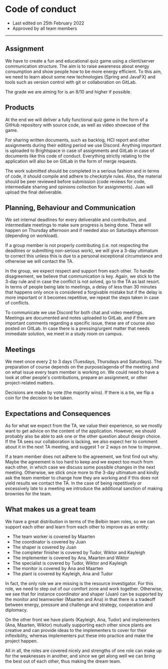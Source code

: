 # Code of conduct
- Last edited on 25th February 2022
- Approved by all team members

---

## Assignment
We have to create a fun and educational quiz game using a client/server
communication structure. The aim is to raise awareness about energy
consumption and show people how to be more energy efficient. To this aim, we need
to learn about some new technologies (Spring and JavaFX) and tools such as
version control with git or collaboration on GitLab.

The grade we are aiming for is an 8/10 and higher if possible.

## Products
At the end we will deliver a fully functional quiz game in the form of a GitHub
repository with source code, as well as video showcase of the game.

For sharing written documents, such as backlog, HCI report and other assignments
during their editing period we use Discord. Anything important is uploaded to
Brightspace in case of assignments and GitLab in case of documents like this
code of conduct. Everything strictly relating to the application will also be on
GitLab in the form of merge requests.

The work submitted should be completed in a serious fashion and in terms of code,
it should compile and adhere to checkstyle rules. Also, the material should be
peer reviewed before submission (code reviews for code, intermediate sharing
and opinions collection for assignments). Juan will upload the final deliverable.

## Planning, Behaviour and Communication
We set internal deadlines for every deliverable and contribution, and intermediate
meetings to make sure progress is being done. These will happen on Thursday
afternoon and if needed also on Saturdays afternoon (depending on workload).

If a group member is not properly contributing (i.e. not respecting the
deadlines or submitting non-serious work), we will give a 3-day ultimatum to
correct this unless this is due to a personal exceptional circumstance
and otherwise we will contact the TA.

In the group, we expect respect and support from each other. To handle
disagreement, we believe that communication is key. Again, we stick to the 3-day
rule and in case the conflict is not solved, go to the TA as last resort. In terms
of people being late to meetings, a delay of less than 30 minutes that happens
only once is considered a forgivable mistake but if the delay is more important or
it becomes repetitive, we repeat the steps taken in case of conflicts.

To communicate we use Discord for both chat and video meetings. Meetings are
documented and notes uploaded to GitLab, and if there are important comments
regarding a specific issue, these are of course also posted on GitLab. In case
there is a pressing/urgent matter that needs immediate solution, we meet in a
study room on campus.

## Meetings
We meet once every 2 to 3 days (Tuesdays, Thursdays and Saturdays). The
preparation of course depends on the purpose/agenda of the meeting and on what
issue every team member is working on. We could need to have a look at other
people's contributions, prepare an assignment, or other project-related matters.

Decisions are made by vote (the majority wins). If there is a tie, we flip a coin
for the decision to be taken.

## Expectations and Consequences
As for what we expect from the TA, we value their experience, so we mostly want
to get advice on the content of the application. However, we should probably
also be able to ask one or the other question about design choice. If the TA sees
our collaboration is lacking, we also expect her to comment about it in the next
TA meeting, and suggest 1 or 2 ways on how to improve.

If a team member does not adhere to the agreement, we first find out why. Maybe
the agreement is too hard to keep and we expect too much from each other,
in which case we discuss some possible changes in the next meeting. Otherwise,
we stick once more to the 3-day ultimatum and kindly ask the team member to
change how they are working and if this does not yield results we contact the TA.
In the case of being repetitively or excessively late to a meeting we introduce
the additional sanction of making brownies for the team.

## What makes us a great team
We have a great distribution in terms of the Belbin team roles, so we can support
each other and learn from each other to improve as an entity:
- The team worker is covered by Maarten
- The coordinator is covered by Juan
- The shaper is covered by Juan
- The completer finisher is covered by Tudor, Wiktor and Kayleigh
- The implementer is covered by Ana, Maarten and Wiktor
- The specialist is covered by Tudor, Wiktor and Kayleigh
- The monitor is covered by Ana and Maarten
- The plant is covered by Kayleigh, Ana and Tudor

In fact, the only role we are missing is the resource investigator. For this role,
we need to step out of our comfort zone and work together. Otherwise, we see that
for instance coordinator and shaper (Juan) can be supported by the monitor and
teamworker (Maarten and Ana) in that there is a tradeoff between energy, pressure
and challenge and strategy, cooperation and diplomacy.

On the other front we have plants (Kayleigh, Ana, Tudor) and implementers
(Ana, Maarten, Wiktor) mutually supporting each other since plants are creative
and can provide ideas to the implementers to cover for their inflexibility,
whereas implementers put these into practice and make the project happen.

All in all, the roles are covered nicely and strengths of one role can make
up for the weaknesses in another, and since we get along well we can bring the
best out of each other, thus making the dream team.